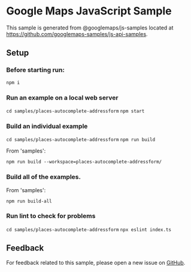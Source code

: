 # Google Maps JavaScript Sample

This sample is generated from @googlemaps/js-samples located at
https://github.com/googlemaps-samples/js-api-samples.

## Setup

### Before starting run:

`npm i`

### Run an example on a local web server

`cd samples/places-autocomplete-addressform`
`npm start`

### Build an individual example

`cd samples/places-autocomplete-addressform`
`npm run build`

From 'samples':

`npm run build --workspace=places-autocomplete-addressform/`

### Build all of the examples.

From 'samples':

`npm run build-all`

### Run lint to check for problems

`cd samples/places-autocomplete-addressform`
`npx eslint index.ts` 

## Feedback

For feedback related to this sample, please open a new issue on
[GitHub](https://github.com/googlemaps-samples/js-api-samples/issues).
